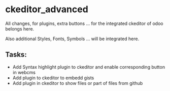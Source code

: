 ckeditor_advanced
=================

All changes, for plugins, extra buttons ... for the integrated ckeditor of odoo belongs here.

Also additional Styles, Fonts, Symbols ... will be integrated here.


Tasks:
------
- Add Syntax highlight plugin to ckeditor and enable corresponding button in webcms
- Add plugin to ckeditor to embedd gists
- Add plugin in ckeditor to show files or part of files from github